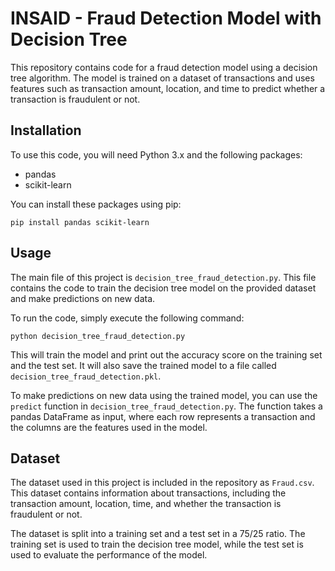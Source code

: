 # INSAID - Fraud Detection Model with Decision Tree

This repository contains code for a fraud detection model using a decision tree algorithm. The model is trained on a dataset of transactions and uses features such as transaction amount, location, and time to predict whether a transaction is fraudulent or not.

## Installation

To use this code, you will need Python 3.x and the following packages:
* pandas
* scikit-learn

You can install these packages using pip:

```
pip install pandas scikit-learn
```

## Usage

The main file of this project is `decision_tree_fraud_detection.py`. This file contains the code to train the decision tree model on the provided dataset and make predictions on new data.

To run the code, simply execute the following command:

```
python decision_tree_fraud_detection.py
```

This will train the model and print out the accuracy score on the training set and the test set. It will also save the trained model to a file called `decision_tree_fraud_detection.pkl`.

To make predictions on new data using the trained model, you can use the `predict` function in `decision_tree_fraud_detection.py`. The function takes a pandas DataFrame as input, where each row represents a transaction and the columns are the features used in the model.

## Dataset

The dataset used in this project is included in the repository as `Fraud.csv`. This dataset contains information about transactions, including the transaction amount, location, time, and whether the transaction is fraudulent or not.

The dataset is split into a training set and a test set in a 75/25 ratio. The training set is used to train the decision tree model, while the test set is used to evaluate the performance of the model.

